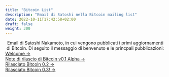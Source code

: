 ```yaml
---
title: "Bitcoin List"
description: "Email di Satoshi nella Bitcoin mailing list"
date: 2022-10-11T17:42:58+02:00
draft: false
weight: 300
---
```


<div align="center">
Email di Satoshi Nakamoto, in cui vengono pubblicati i primi aggiornamenti di Bitcoin. Di seguito il messaggio di benvenuto e le princpali pubblicazioni:
</div>

<div class="card-list">
    <div class="card my-3">
        <div class="card-body">
            <a class="stretched-link" href="/satoshi/bitcoin-list/2008-12-10_17.00.23">Welcome &rarr;</a>
        </div>
    </div>
</div>
<div class="card-list">
    <div class="card my-3">
        <div class="card-body">
            <a class="stretched-link" href="/satoshi/bitcoin-list/2009-01-12_20.20.47"">Note di rilascio di Bitcoin v0.1 Alpha &rarr;</a>
        </div>
    </div>
</div>
<div class="card-list">
    <div class="card my-3">
        <div class="card-body">
            <a class="stretched-link" href="/satoshi/bitcoin-list/2009-12-17_06.52.09"">Rilasciato Bitcoin 0.2 &rarr;</a>
        </div>
    </div>
</div>
<div class="card-list">
    <div class="card my-3">
        <div class="card-body">
            <a class="stretched-link" href="/satoshi/bitcoin-list/2010-07-06_21.53.53"">Rilasciato Bitcoin 0.3! &rarr;</a>
        </div>
    </div>
</div>